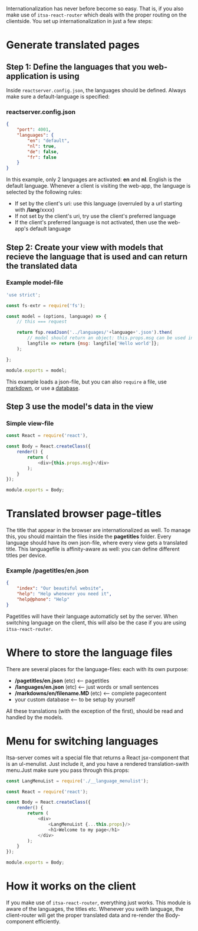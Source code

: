Internationalization has never before become so easy. That is, if you also make use of `itsa-react-router` which deals with the proper routing on the clientside. You set up internationalization in just a few steps:

# Generate translated pages

## Step 1: Define the languages that you web-application is using

Inside `reactserver.config.json`, the languages should be defined. Always make sure a default-language is specified:

### reactserver.config.json
```json
{
    "port": 4001,
    "languages": {
        "en": "default",
        "nl": true,
        "de": false,
        "fr": false
    }
}
```

In this example, only 2 languages are activated: **en** and **nl**. English is the default language. Whenever a client is visiting the web-app, the language is selected by the following rules:

* If set by the client's uri: use this language (overruled by a url starting with **/lang**/xxxx)
* If not set by the client's uri, try use the client's preferred language
* If the client's preferred language is not activated, then use the web-app's default language

## Step 2: Create your view with models that recieve the language that is used and can return the translated data


### Example model-file

```js
'use strict';

const fs-extr = require('fs');

const model = (options, language) => {
    // this === request

    return fsp.readJson('../languages/'+language+'.json').then(
        // model should return an object: this.props.msg can be used inside the view
        langfile => return {msg: langfile['Hello world']};
    );

};

module.exports = model;
```
This example loads a json-file, but you can also `require` a file, use [markdown](/markdown), or use a [database](databases).

## Step 3 use the model's data in the view

### Simple view-file
```js
const React = require('react'),

const Body = React.createClass({
    render() {
        return (
            <div>{this.props.msg}</div>
        );
    }
});

module.exports = Body;
```

# Translated browser page-titles
The title that appear in the browser are internationalized as well. To manage this, you should maintain the files inside the **pagetitles** folder. Every language should have its own json-file, where every view gets a translated title. This languagefile is affinity-aware as well: you can define different titles per device.

### Example /pagetitles/en.json
```json
{
    "index": "Our beautiful website",
    "help": "Help whenever you need it",
    "help@phone": "Help"
}
```

Pagetitles will have their language automaticly set by the server. When switching language on the client, this will also be the case if you are using `itsa-react-router`.

# Where to store the language files

There are several places for the language-files: each with its own purpose:
* **/pagetitles/en.json** (etc) <-- pagetitles
* **/languages/en.json** (etc) <-- just words or small sentences
* **/markdowns/en/filename.MD** (etc) <-- complete pagecontent
* your custom database <-- to be setup by yourself

All these translations (with the exception of the first), should be read and handled by the models.

# Menu for switching languages

Itsa-server comes wit a special file that returns a React jsx-component that is an ul-menulist. Just include it, and you have a rendered translation-swith menu.Just make sure you pass through this.props:

```js
const LangMenuList = require('./__language_menulist');

const React = require('react');

const Body = React.createClass({
    render() {
        return (
            <div>
                <LangMenuList {...this.props}/>
                <h1>Welcome to my page</h1>
            </div>
        );
    }
});

module.exports = Body;

```

# How it works on the client

If you make use of `itsa-react-router`, everything just works. This module is aware of the languages, the titles etc. Whenever you swith language, the client-router will get the proper translated data and re-render the Body-component efficiently.